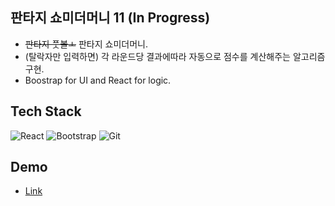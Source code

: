 ## 판타지 쇼미더머니 11 (In Progress)
- ~~판타지 풋볼ㅗ~~ 판타지 쇼미더머니.
- (탈락자만 입력하면) 각 라운드당 결과에따라 자동으로 점수를 계산해주는 알고리즘 구현.
- Boostrap for UI and React for logic. 

## Tech Stack
![React](https://img.shields.io/badge/react-%2320232a.svg?style=for-the-badge&logo=react&logoColor=%2361DAFB)
![Bootstrap](https://img.shields.io/badge/bootstrap-%23563D7C.svg?style=for-the-badge&logo=bootstrap&logoColor=white)
![Git](https://img.shields.io/badge/git-%23F05033.svg?style=for-the-badge&logo=git&logoColor=white)

## Demo
- [Link](https://shayjin.github.io/FantasyShowMeTheMoney11/)

